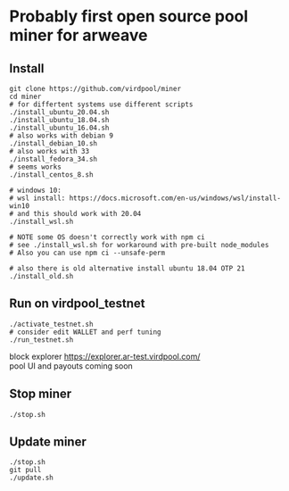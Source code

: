 # Probably first open source pool miner for arweave

## Install

    git clone https://github.com/virdpool/miner
    cd miner
    # for differtent systems use different scripts
    ./install_ubuntu_20.04.sh
    ./install_ubuntu_18.04.sh
    ./install_ubuntu_16.04.sh
    # also works with debian 9
    ./install_debian_10.sh
    # also works with 33
    ./install_fedora_34.sh
    # seems works
    ./install_centos_8.sh
    
    # windows 10:
    # wsl install: https://docs.microsoft.com/en-us/windows/wsl/install-win10
    # and this should work with 20.04
    ./install_wsl.sh
    
    # NOTE some OS doesn't correctly work with npm ci
    # see ./install_wsl.sh for workaround with pre-built node_modules
    # Also you can use npm ci --unsafe-perm
    
    # also there is old alternative install ubuntu 18.04 OTP 21
    ./install_old.sh

## Run on virdpool_testnet

    ./activate_testnet.sh
    # consider edit WALLET and perf tuning
    ./run_testnet.sh

block explorer https://explorer.ar-test.virdpool.com/ \
pool UI and payouts coming soon

## Stop miner

    ./stop.sh


## Update miner

    ./stop.sh
    git pull
    ./update.sh
